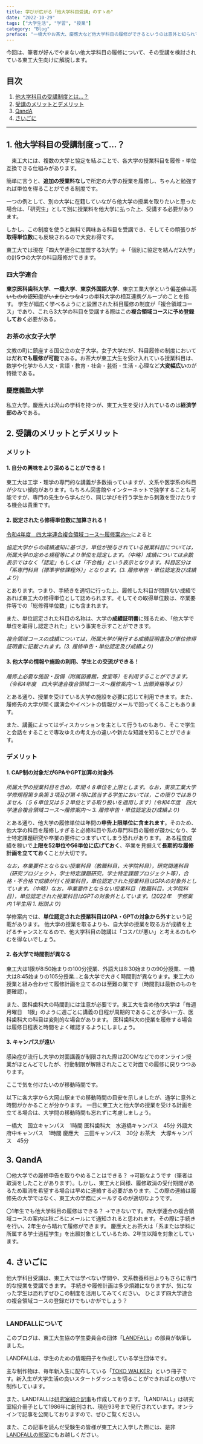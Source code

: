 ```yaml
---
title: 学びが広がる「他大学科目受講」のすゝめ"
date: "2022-10-29"
tags: ["大学生活", "学習", "授業"]
category: "Blog"
preface: "一橋大やお茶大、慶應大など他大学科目の履修ができるというのは意外と知られていない...3大学の科目履修をした筆者がこの制度を解説します。"
---
```

今回は、筆者が好んでやまない他大学科目の履修について、その受講を検討されている東工大生向けに解説します。

 ## 目次

1. [他大学科目の受講制度とは…？](#anchor1)
2. [受講のメリットとデメリット](#anchor2)
3. [QandA](#anchor3)
4. [さいごに](#anchor4)

--- 

<a id="anchor1"></a> 
## 1. 他大学科目の受講制度って…？
　東工大には、複数の大学と協定を結ぶことで、各大学の授業科目を履修・単位互換できる仕組みがあります。
 
 簡単に言うと、**追加の授業料なし**で所定の大学の授業を履修し、ちゃんと勉強すれば単位を得ることができる制度です。
 
 一つの例として、別の大学に在籍していながら他大学の授業を取りたいと思った場合は、「研究生」として別に授業料を他大学に払った上、受講する必要があります。
 
 しかし、この制度を使うと無料で興味ある科目を受講でき、そしてその頑張りが**取得単位数**にも反映されるので大変お得です。
 
 東工大では現在「四大学連合に加盟する3大学」＋「個別に協定を結んだ2大学」の計**5つ**の大学の科目履修ができます。

### 四大学連合
**東京医科歯科大学**、**一橋大学**、**東京外国語大学**、東京工業大学という~~偏差値は高いものの認知度がいまひとつな~~4つの単科大学の相互連携グループのことを指す。
学生が幅広く学べるようにと設置された科目履修の制度が「複合領域コース」であり、これら3大学の科目を受講する際はこの**複合領域コースに予め登録しておく**必要がある。


### お茶の水女子大学

文教の町に鎮座する国公立の女子大学。女子大学だが、科目履修の制度においては**だれでも履修が可能**である。お茶大が東工大生を受け入れている授業科目は、数学や化学から人文・言語・教育・社会・芸術・生活・心理など**大変幅広い**のが特徴である。
### 慶應義塾大学

私立大学。慶應大は沢山の学科を持つが、東工大生を受け入れているのは**経済学部のみ**である。



<a id="anchor2"></a> 
## 2. 受講のメリットとデメリット

### メリット
#### 1. 自分の興味をより深めることができる！
東工大は工学・理学の専門的な講義が多数揃っていますが、文系や医学系の科目が少ない傾向があります。もちろん図書館やインターネットで独学することも可能ですが、専門の先生から学んだり、同じ学びを行う学生から刺激を受けたりする機会は貴重です。
#### 2. 認定されたら修得単位数に加算される！
[令和4年度　四大学連合複合領域コース～履修案内～](http://www.gakumu.titech.ac.jp/kyoumu/yondai/cat5/pdf/R4_risyuannai_v2.pdf)によると

*協定大学からの成績通知に基づき，単位が授与されている授業科目については，所属大学の定める規程等により単位を認定します。（中略）成績については点数表示ではなく「認定」もしくは「不合格」という表示となります。科目区分は「系専門科目（標準学修課程外）」となります。(3. 履修申告・単位認定及び成績より)* 

とあります。つまり、手続きを適切に行った上、履修した科目が問題ない成績であれば東工大の修得単位として認められます。そしてその取得単位数は、卒業要件等での「総修得単位数」にも含まれます。

また、単位認定された科目の名称は、大学の**成績証明書**に残るため、「他大学で単位を取得し認定された」という事実を示すことができます。

*複合領域コースの成績については，所属大学が発行する成績証明書及び単位修得証明書に記載されます。(3. 履修申告・単位認定及び成績より)*
#### 3. 他大学の情報や施設の利用、学生との交流ができる！

*履修上必要な施設・設備（附属図書館，食堂等）を利用することができます。（令和4年度　四大学連合複合領域コース～履修案内～ 1. 出願資格等より）*

とある通り、授業を受けている大学の施設を必要に応じて利用できます。また、履修先の大学が開く講演会やイベントの情報がメールで回ってくることもあります。

また、講義によってはディスカッションを主として行うものもあり、そこで学生と会話をすることで専攻ゆえの考え方の違いや新たな知識を知ることができます。

### デメリット
#### 1. CAP制の対象だがGPAやGPT加算の対象外
*所属大学の授業科目を含め，年間４８単位を上限とします。なお，東京工業大学学修規程第９条第３項及び第４項に該当する学生においては，この限りではありません（５６単位又は５２単位とする取り扱いを適用します）(令和4年度　四大学連合複合領域コース～履修案内～ 3. 履修申告・単位認定及び成績より)*

とある通り、他大学の履修単位は年間の**申告上限単位に含まれます**。そのため、他大学の科目を履修しすぎると必修科目や系の専門科目の履修が疎かになり、学士特定課題研究や卒業の要件につまずいてしまう恐れがあります。
ある程度成績を稼いで**上限を52単位や56単位に広げておく**、卒業を見据えて**長期的な履修計画を立てておく**ことが大切です。


*なお，卒業要件とならない授業科目（教職科目，大学院科目），研究関連科目（研究プロジェクト，学士特定課題研究，学士特定課題プロジェクト等），合格・不合格で成績が付く授業科目，単位認定された授業科目はGPAの対象外としています。（中略）なお，卒業要件とならない授業科目（教職科目，大学院科目），単位認定された授業科目はGPTの対象外としています。(2022年　学修案内 1年生用 1. 総説より)*

学修案内では、**単位認定された授業科目はGPA・GPTの対象から外す**という記載があります。
他大学の授業を取るよりも、自大学の授業を取る方が成績を上げるチャンスとなるので、他大学科目の聴講は「コスパが悪い」と考えるのもやむを得ないでしょう。

#### 2. 各大学で時間割が異なる

東工大は1限が8:50始まりの100分授業、外語大は8:30始まりの90分授業、一橋大は8:45始まりの105分授業...と各大学で大きく時間割が異なります。東工大の授業と組み合わせて履修計画を立てるのは至難の業です（時間割は最新のものを要確認）。

また、医科歯科大の時間割には注意が必要です。東工大を含め他の大学は「毎週月曜日　1限」のように週ごとに講義の日程が周期的であることが多い一方、医科歯科大の科目は変則的な場合があります。
医科歯科大の授業を履修する場合は履修日程表と時間をよく確認するようにしましょう。

#### 3. キャンパスが遠い
感染症が流行し大学の対面講義が制限された際はZOOMなどでのオンライン授業がほとんどでしたが、行動制限が解除されたことで対面での履修に戻りつつあります。

ここで気を付けたいのが移動時間です。

以下に各大学から大岡山駅までの移動時間の目安を示しましたが、通学に意外と時間がかかることが分かります。
一日に東工大と他大学の授業を受ける計画を立てる場合は、大学間の移動時間も忘れずに考慮しましょう。

一橋大　国立キャンパス　1時間
医科歯科大　水道橋キャンパス　45分
外語大　府中キャンパス　1時間
慶應大　三田キャンパス　30分
お茶大　大塚キャンパス　45分




<a id="anchor3"></a>
## 3. QandA
〇他大学での履修申告を取りやめることはできる？
→可能なようです（筆者は取消をしたことがあります）。しかし、東工大と同様、履修取消の受付期間があるため取消を希望する場合は早めに連絡する必要があります。この際の連絡は履修先の大学ではなく、東工大の学務にメールするのが適切なようです。

〇1年生でも他大学科目の履修はできる？
→できないです。四大学連合の複合領域コースの案内は秋ごろにメールにて通知されると思われます。その際に手続きを行い、2年生から晴れて履修ができます。
慶應大とお茶大は「系または学科に所属する学士過程学生」を出願対象としているため、2年生以降を対象としています。





<a id="anchor4"></a>
## 4. さいごに

他大学科目受講は、東工大では学べない学問や、文系教養科目よりもさらに専門的な授業を受講できます。
手続きや履修計画は多少煩雑になりますが、気になった学生は恐れずぜひこの制度を活用してみてください。
ひとまず四大学連合の複合領域コースの登録だけでもいかがでしょう？

---
### LANDFALLについて


このブログは、東工大生協の学生委員会の団体「[LANDFALL](https://landfaller.com)」の部員が執筆しました。

LANDFALLは、学生のための情報冊子を作成している学生団体です。

主な制作物は、毎年新入生に配布している「[TOKO WALKER](https://landfaller.com/7a895fee2b767b2554cee0ff6a428902/TOKOWALKER2021.pdf)」という冊子です。新入生が大学生活の良いスタートダッシュを切ることができればとの想いで制作しています。

また、LANDFALLは[研究室紹介記事](https://landfaller.com/magazines)も作成しております。「LANDFALL」は研究室紹介冊子として1986年に創刊され、現在93号まで発行されています。オンラインで記事を公開しておりますので、ぜひご覧ください。

また、この記事を読んだ受験生の皆様が東工大に入学した際には、是非[LANDFALLの部室](https://landfaller.com/blogs/clubroom/)にもお越しください。
